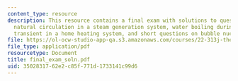 ```yaml
---
content_type: resource
description: This resource contains a final exam with solutions to questions on steady-state
  natural circulation in a steam generation system, water boiling during a loss-of-flow
  transient in a home heating system, and short questions on bubble nucleation.
file: https://ol-ocw-studio-app-qa.s3.amazonaws.com/courses/22-313j-thermal-hydraulics-in-power-technology-spring-2007/3502831762e2c85f771d1733141c99d6_final_exam_soln.pdf
file_type: application/pdf
resourcetype: Document
title: final_exam_soln.pdf
uid: 35028317-62e2-c85f-771d-1733141c99d6
---
```

